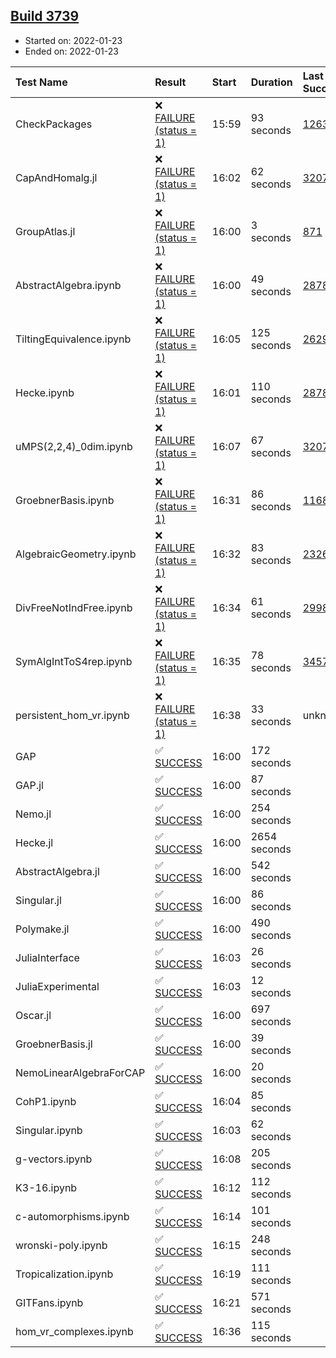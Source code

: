## [Build 3739](https://oscarci.mathematik.uni-kl.de/job/oscar-stable/3739/)

* Started on: 2022-01-23
* Ended on: 2022-01-23

| Test Name    | Result | Start | Duration | Last Success | First Failure |
|:-------------|:-------|:------|:---------|:-------------|:--------------|
| CheckPackages | ❌ [FAILURE (status = 1)](https://oscarci.mathematik.uni-kl.de/job/oscar-stable/3739/artifact/logs/build-3739/CheckPackages.log) | 15:59 | 93 seconds | [1263](https://oscarci.mathematik.uni-kl.de/job/oscar-stable/1263/) | [1264](https://oscarci.mathematik.uni-kl.de/job/oscar-stable/1264/) |
| CapAndHomalg.jl | ❌ [FAILURE (status = 1)](https://oscarci.mathematik.uni-kl.de/job/oscar-stable/3739/artifact/logs/build-3739/CapAndHomalg.jl.log) | 16:02 | 62 seconds | [3207](https://oscarci.mathematik.uni-kl.de/job/oscar-stable/3207/) | [3208](https://oscarci.mathematik.uni-kl.de/job/oscar-stable/3208/) |
| GroupAtlas.jl | ❌ [FAILURE (status = 1)](https://oscarci.mathematik.uni-kl.de/job/oscar-stable/3739/artifact/logs/build-3739/GroupAtlas.jl.log) | 16:00 | 3 seconds | [871](https://oscarci.mathematik.uni-kl.de/job/oscar-stable/871/) | [872](https://oscarci.mathematik.uni-kl.de/job/oscar-stable/872/) |
| AbstractAlgebra.ipynb | ❌ [FAILURE (status = 1)](https://oscarci.mathematik.uni-kl.de/job/oscar-stable/3739/artifact/logs/build-3739/AbstractAlgebra.ipynb.log) | 16:00 | 49 seconds | [2878](https://oscarci.mathematik.uni-kl.de/job/oscar-stable/2878/) | [2879](https://oscarci.mathematik.uni-kl.de/job/oscar-stable/2879/) |
| TiltingEquivalence.ipynb | ❌ [FAILURE (status = 1)](https://oscarci.mathematik.uni-kl.de/job/oscar-stable/3739/artifact/logs/build-3739/TiltingEquivalence.ipynb.log) | 16:05 | 125 seconds | [2629](https://oscarci.mathematik.uni-kl.de/job/oscar-stable/2629/) | [2630](https://oscarci.mathematik.uni-kl.de/job/oscar-stable/2630/) |
| Hecke.ipynb | ❌ [FAILURE (status = 1)](https://oscarci.mathematik.uni-kl.de/job/oscar-stable/3739/artifact/logs/build-3739/Hecke.ipynb.log) | 16:01 | 110 seconds | [2878](https://oscarci.mathematik.uni-kl.de/job/oscar-stable/2878/) | [2879](https://oscarci.mathematik.uni-kl.de/job/oscar-stable/2879/) |
| uMPS(2,2,4)_0dim.ipynb | ❌ [FAILURE (status = 1)](https://oscarci.mathematik.uni-kl.de/job/oscar-stable/3739/artifact/logs/build-3739/uMPS-2-2-4-_0dim.ipynb.log) | 16:07 | 67 seconds | [3207](https://oscarci.mathematik.uni-kl.de/job/oscar-stable/3207/) | [3208](https://oscarci.mathematik.uni-kl.de/job/oscar-stable/3208/) |
| GroebnerBasis.ipynb | ❌ [FAILURE (status = 1)](https://oscarci.mathematik.uni-kl.de/job/oscar-stable/3739/artifact/logs/build-3739/GroebnerBasis.ipynb.log) | 16:31 | 86 seconds | [1168](https://oscarci.mathematik.uni-kl.de/job/oscar-stable/1168/) | [1169](https://oscarci.mathematik.uni-kl.de/job/oscar-stable/1169/) |
| AlgebraicGeometry.ipynb | ❌ [FAILURE (status = 1)](https://oscarci.mathematik.uni-kl.de/job/oscar-stable/3739/artifact/logs/build-3739/AlgebraicGeometry.ipynb.log) | 16:32 | 83 seconds | [2326](https://oscarci.mathematik.uni-kl.de/job/oscar-stable/2326/) | [2327](https://oscarci.mathematik.uni-kl.de/job/oscar-stable/2327/) |
| DivFreeNotIndFree.ipynb | ❌ [FAILURE (status = 1)](https://oscarci.mathematik.uni-kl.de/job/oscar-stable/3739/artifact/logs/build-3739/DivFreeNotIndFree.ipynb.log) | 16:34 | 61 seconds | [2998](https://oscarci.mathematik.uni-kl.de/job/oscar-stable/2998/) | [2999](https://oscarci.mathematik.uni-kl.de/job/oscar-stable/2999/) |
| SymAlgIntToS4rep.ipynb | ❌ [FAILURE (status = 1)](https://oscarci.mathematik.uni-kl.de/job/oscar-stable/3739/artifact/logs/build-3739/SymAlgIntToS4rep.ipynb.log) | 16:35 | 78 seconds | [3457](https://oscarci.mathematik.uni-kl.de/job/oscar-stable/3457/) | [3458](https://oscarci.mathematik.uni-kl.de/job/oscar-stable/3458/) |
| persistent_hom_vr.ipynb | ❌ [FAILURE (status = 1)](https://oscarci.mathematik.uni-kl.de/job/oscar-stable/3739/artifact/logs/build-3739/persistent_hom_vr.ipynb.log) | 16:38 | 33 seconds | unknown | unknown |
| GAP | ✅ [SUCCESS](https://oscarci.mathematik.uni-kl.de/job/oscar-stable/3739/artifact/logs/build-3739/GAP.log) | 16:00 | 172 seconds |  |  |
| GAP.jl | ✅ [SUCCESS](https://oscarci.mathematik.uni-kl.de/job/oscar-stable/3739/artifact/logs/build-3739/GAP.jl.log) | 16:00 | 87 seconds |  |  |
| Nemo.jl | ✅ [SUCCESS](https://oscarci.mathematik.uni-kl.de/job/oscar-stable/3739/artifact/logs/build-3739/Nemo.jl.log) | 16:00 | 254 seconds |  |  |
| Hecke.jl | ✅ [SUCCESS](https://oscarci.mathematik.uni-kl.de/job/oscar-stable/3739/artifact/logs/build-3739/Hecke.jl.log) | 16:00 | 2654 seconds |  |  |
| AbstractAlgebra.jl | ✅ [SUCCESS](https://oscarci.mathematik.uni-kl.de/job/oscar-stable/3739/artifact/logs/build-3739/AbstractAlgebra.jl.log) | 16:00 | 542 seconds |  |  |
| Singular.jl | ✅ [SUCCESS](https://oscarci.mathematik.uni-kl.de/job/oscar-stable/3739/artifact/logs/build-3739/Singular.jl.log) | 16:00 | 86 seconds |  |  |
| Polymake.jl | ✅ [SUCCESS](https://oscarci.mathematik.uni-kl.de/job/oscar-stable/3739/artifact/logs/build-3739/Polymake.jl.log) | 16:00 | 490 seconds |  |  |
| JuliaInterface | ✅ [SUCCESS](https://oscarci.mathematik.uni-kl.de/job/oscar-stable/3739/artifact/logs/build-3739/JuliaInterface.log) | 16:03 | 26 seconds |  |  |
| JuliaExperimental | ✅ [SUCCESS](https://oscarci.mathematik.uni-kl.de/job/oscar-stable/3739/artifact/logs/build-3739/JuliaExperimental.log) | 16:03 | 12 seconds |  |  |
| Oscar.jl | ✅ [SUCCESS](https://oscarci.mathematik.uni-kl.de/job/oscar-stable/3739/artifact/logs/build-3739/Oscar.jl.log) | 16:00 | 697 seconds |  |  |
| GroebnerBasis.jl | ✅ [SUCCESS](https://oscarci.mathematik.uni-kl.de/job/oscar-stable/3739/artifact/logs/build-3739/GroebnerBasis.jl.log) | 16:00 | 39 seconds |  |  |
| NemoLinearAlgebraForCAP | ✅ [SUCCESS](https://oscarci.mathematik.uni-kl.de/job/oscar-stable/3739/artifact/logs/build-3739/NemoLinearAlgebraForCAP.log) | 16:00 | 20 seconds |  |  |
| CohP1.ipynb | ✅ [SUCCESS](https://oscarci.mathematik.uni-kl.de/job/oscar-stable/3739/artifact/logs/build-3739/CohP1.ipynb.log) | 16:04 | 85 seconds |  |  |
| Singular.ipynb | ✅ [SUCCESS](https://oscarci.mathematik.uni-kl.de/job/oscar-stable/3739/artifact/logs/build-3739/Singular.ipynb.log) | 16:03 | 62 seconds |  |  |
| g-vectors.ipynb | ✅ [SUCCESS](https://oscarci.mathematik.uni-kl.de/job/oscar-stable/3739/artifact/logs/build-3739/g-vectors.ipynb.log) | 16:08 | 205 seconds |  |  |
| K3-16.ipynb | ✅ [SUCCESS](https://oscarci.mathematik.uni-kl.de/job/oscar-stable/3739/artifact/logs/build-3739/K3-16.ipynb.log) | 16:12 | 112 seconds |  |  |
| c-automorphisms.ipynb | ✅ [SUCCESS](https://oscarci.mathematik.uni-kl.de/job/oscar-stable/3739/artifact/logs/build-3739/c-automorphisms.ipynb.log) | 16:14 | 101 seconds |  |  |
| wronski-poly.ipynb | ✅ [SUCCESS](https://oscarci.mathematik.uni-kl.de/job/oscar-stable/3739/artifact/logs/build-3739/wronski-poly.ipynb.log) | 16:15 | 248 seconds |  |  |
| Tropicalization.ipynb | ✅ [SUCCESS](https://oscarci.mathematik.uni-kl.de/job/oscar-stable/3739/artifact/logs/build-3739/Tropicalization.ipynb.log) | 16:19 | 111 seconds |  |  |
| GITFans.ipynb | ✅ [SUCCESS](https://oscarci.mathematik.uni-kl.de/job/oscar-stable/3739/artifact/logs/build-3739/GITFans.ipynb.log) | 16:21 | 571 seconds |  |  |
| hom_vr_complexes.ipynb | ✅ [SUCCESS](https://oscarci.mathematik.uni-kl.de/job/oscar-stable/3739/artifact/logs/build-3739/hom_vr_complexes.ipynb.log) | 16:36 | 115 seconds |  |  |

